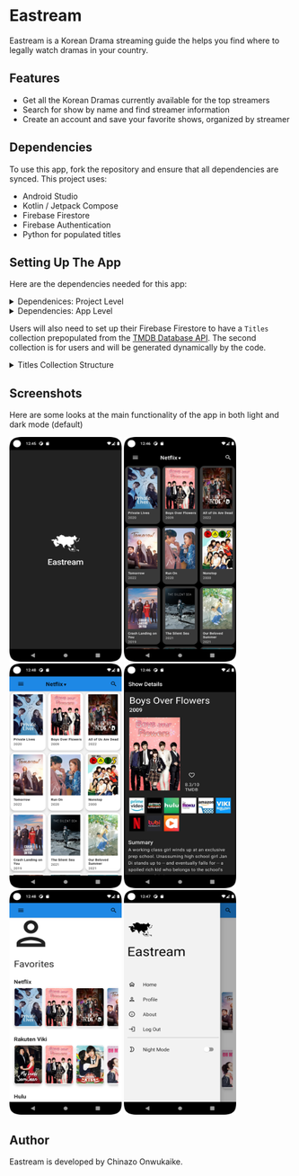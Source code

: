# Eastream

Eastream is a Korean Drama streaming guide the helps you find where to legally watch dramas in your country.

## Features

* Get all the Korean Dramas currently available for the top streamers
* Search for show by name and find streamer information
* Create an account and save your favorite shows, organized by streamer

## Dependencies

To use this app, fork the repository and ensure that all dependencies are synced.
This project uses:

* Android Studio
* Kotlin / Jetpack Compose
* Firebase Firestore 
* Firebase Authentication
* Python for populated titles

## Setting Up The App
Here are the dependencies needed for this app:

<details>
<summary>Dependenices: Project Level</summary>

Add these dependencies to the project level gradle:

```
repositories {
  google()  // Google's Maven repository
}
```

Dependencies

```
 classpath 'com.google.gms:google-services:4.3.13'
 classpath 'org.jetbrains.kotlin:kotlin-gradle-plugin:1.5.31'
```
</details>

<details>
<summary>Dependencies: App Level</summary>

Add these to your add level gradle:

Add to Plugins

```
id 'org.jetbrains.kotlin.android'
id 'com.google.gms.google-services'
id  'kotlin-kapt'
id "dagger.hilt.android.plugin"
id 'kotlin-parcelize'
```

Add these to your dependencies

Material Design

```
    implementation 'com.google.android.material:material:1.6.1'
    implementation "androidx.compose.material:material-icons-extended:$compose_version"
```

Firebase

```
    implementation platform('com.google.firebase:firebase-bom:30.3.1')
    implementation 'com.google.firebase:firebase-analytics-ktx'
    implementation 'com.google.firebase:firebase-auth'
    implementation 'com.google.firebase:firebase-firestore'
    implementation 'com.google.android.gms:play-services-auth:20.2.0'
    implementation 'com.google.firebase:firebase-auth-ktx'
```

Coil

```
    implementation "io.coil-kt:coil-compose:1.4.0"
    implementation "io.coil-kt:coil-svg:1.3.2"
```

ViewModel

```    
    implementation 'androidx.lifecycle:lifecycle-viewmodel-compose:2.5.1'
```

Coroutine Lifecycle Scopes

```
    implementation 'androidx.lifecycle:lifecycle-viewmodel-ktx:2.5.1'
```

Lifecycle

```
    implementation 'androidx.lifecycle:lifecycle-runtime-ktx:2.5.1'
```

Navigation

```
    implementation "androidx.navigation:navigation-compose:2.5.1"
```

DataStore

```
    implementation "androidx.datastore:datastore-preferences:1.0.0"
```
</details>

Users will also need to set up their Firebase Firestore to have a `Titles` collection prepopulated from the [TMDB Database API](https://www.themoviedb.org/documentation/api?language=en-US).
The second collection is for users and will be generated dynamically by the code.

<details>
<summary>Titles Collection Structure</summary>

```
TMDBId : number
backdrop : string
networkImg : map 
networks : array of string
popularity : number
poster : string
showLink : string
summary : string
title : string
voteAvg : number
year : number
```
</details>

## Screenshots
Here are some looks at the main functionality of the app in both light and dark mode (default)

<img src="/Images/SplashScreen.png" alt="Splash Screen" width="200" height="400"> <img src="/Images/Titles.png" alt="Main Screen" width="200" height="400"> 
<img src="/Images/TitlesLt.png" alt="Main Screen in Light Mode" width="200" height="400"> <img src="/Images/TitleInfo.png" alt="Show Details Screen" width="200" height="400"> <img src="/Images/Profile.png" alt="Profile Screen" width="200" height="400"> <img src="/Images/Menu.png" alt="Menu Image" width="200" height="400">

## Author

Eastream is developed by Chinazo Onwukaike.
